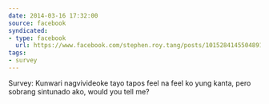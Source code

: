```yaml
---
date: 2014-03-16 17:32:00
source: facebook
syndicated:
- type: facebook
  url: https://www.facebook.com/stephen.roy.tang/posts/10152841455048912
tags:
- survey
---
```


Survey: Kunwari nagvivideoke tayo tapos feel na feel ko yung kanta, pero sobrang sintunado ako, would you tell me?